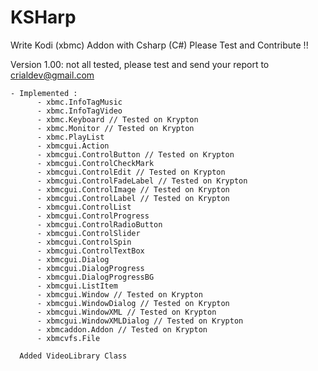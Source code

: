 # KSHarp
Write Kodi (xbmc) Addon with Csharp (C#)
Please Test and Contribute !!

Version 1.00: not all tested, please test and send your report to crialdev@gmail.com

    - Implemented : 
          - xbmc.InfoTagMusic
          - xbmc.InfoTagVideo
          - xbmc.Keyboard // Tested on Krypton
          - xbmc.Monitor // Tested on Krypton
          - xbmc.PlayList
          - xbmcgui.Action
          - xbmcgui.ControlButton // Tested on Krypton
          - xbmcgui.ControlCheckMark
          - xbmcgui.ControlEdit // Tested on Krypton
          - xbmcgui.ControlFadeLabel // Tested on Krypton
          - xbmcgui.ControlImage // Tested on Krypton
          - xbmcgui.ControlLabel // Tested on Krypton
          - xbmcgui.ControlList
          - xbmcgui.ControlProgress
          - xbmcgui.ControlRadioButton
          - xbmcgui.ControlSlider
          - xbmcgui.ControlSpin
          - xbmcgui.ControlTextBox
          - xbmcgui.Dialog
          - xbmcgui.DialogProgress
          - xbmcgui.DialogProgressBG
          - xbmcgui.ListItem
          - xbmcgui.Window // Tested on Krypton
          - xbmcgui.WindowDialog // Tested on Krypton
          - xbmcgui.WindowXML // Tested on Krypton
          - xbmcgui.WindowXMLDialog // Tested on Krypton
          - xbmcaddon.Addon // Tested on Krypton
          - xbmcvfs.File 
          
      Added VideoLibrary Class


